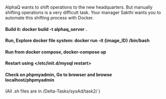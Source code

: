 AlphaQ wants to shift operations to the new headquarters. But manually shifting operations is a very difficult task. Your manager Sakthi wants you to automate this shifting process with Docker.

#### Build it: docker build -t alphaq_server .

#### Run, Explore docker file system: docker run -it {image_ID} /bin/bash

#### Run from docker compose, docker-compose up
#### Restart using </etc/init.d/mysql restart>

#### Check on phpmyadmin, Go to browser and browse localhost/phpmyadmin

(All .sh files are in /Delta-Tasks/sysAd/task2/ )
